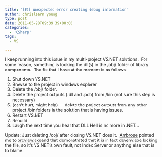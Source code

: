 ```yaml
---
title: '[转] unexpected error creating debug information'
author: chrislearn young
type: post
date: 2011-05-28T09:39:39+00:00
categories:
  - 'CSharp'
tags:
  - VS

---
```

I keep running into this issue in my multi-project VS.NET solutions.  For some reason, something is locking the dll(s) in the /obj/ folder of library components.  The fix that I have at the moment is as follows:

  1. Shut down VS.NET
  2. Browse to the project in windows explorer
  3. Delete the /obj/ folder.
  4. Delete the project outputs (.dll and .pdb) from /bin (not sure this step is necessary)
  5. (can&#8217;t hurt, might help) &#8212; delete the project outputs from any other project /bin folders in the solution that is having issues.
  6. Restart VS.NET
  7. Rebuild
  8. Laugh the next time you hear that DLL Hell is no more in .NET&#8230;

Update: Just deleting /obj/ after closing VS.NET does it.  [Ambrose][1] pointed me to [prcview.exe][2]and that demonstrated that it is in fact devenv.exe locking the file, so it&#8217;s VS.NET&#8217;s own fault, not Index Server or anything else that is to blame.

&nbsp;

 [1]: http://aspalliance.com/ambrose/
 [2]: http://www.prcview.com/